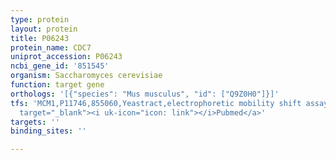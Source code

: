 ```yaml
---
type: protein
layout: protein
title: P06243
protein_name: CDC7
uniprot_accession: P06243
ncbi_gene_id: '851545'
organism: Saccharomyces cerevisiae
function: target gene
orthologs: '[{"species": "Mus musculus", "id": ["Q9Z0H0"]}]'
tfs: 'MCM1,P11746,855060,Yeastract,electrophoretic mobility shift assay,&ensp;<a href="https://www.ncbi.nlm.nih.gov/pubmed/?term=9171372%5Buid%5D+OR+24170807%5Buid%5D"
  target="_blank"><i uk-icon="icon: link"></i>Pubmed</a>'
targets: ''
binding_sites: ''

---
```

